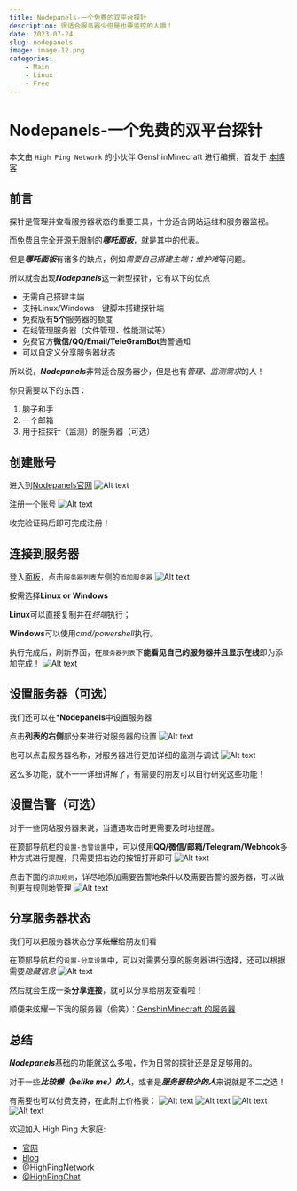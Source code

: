 ```yaml
---
title: Nodepanels-一个免费的双平台探针
description: 很适合服务器少但是也要监控的人哦！
date: 2023-07-24
slug: nodepanels
image: image-12.png
categories:
    - Main
    - Linux
    - Free
---
```


# Nodepanels-一个免费的双平台探针

本文由 `High Ping Network` 的小伙伴 GenshinMinecraft 进行编撰，首发于 [本博客](https://blog.c1oudf1are.eu.org)

## 前言
探针是管理并查看服务器状态的重要工具，十分适合网站运维和服务器监视。

而免费且完全开源无限制的***哪吒面板***，就是其中的代表。

但是***哪吒面板***有诸多的缺点，例如*需要自己搭建主端；维护难*等问题。

所以就会出现***Nodepanels***这一新型探针，它有以下的优点
- 无需自己搭建主端
- 支持Linux/Windows一键脚本搭建探针端
- 免费版有**5个**服务器的额度
- 在线管理服务器（文件管理、性能测试等）
- 免费官方**微信/QQ/Email/TeleGramBot**告警通知
- 可以自定义分享服务器状态

所以说，***Nodepanels***非常适合服务器少，但是也有*管理、监测需求*的人！

你只需要以下的东西：
1. 脑子和手
2. 一个邮箱
3. 用于挂探针（监测）的服务器（可选）
   
## 创建账号
进入到[Nodepanels官网](https://nodepanels.com/)
![Alt text](image.png)

注册一个账号
![Alt text](image-1.png)

收完验证码后即可完成注册！

## 连接到服务器
登入[面板](https://nodepanels.com/server)，点击`服务器列表`左侧的`添加服务器`
![Alt text](photo_2023-07-24_12-21-08.jpg)

按需选择**Linux or Windows**

**Linux**可以直接复制并在*终端*执行；

**Windows**可以使用*cmd/powershell*执行。

执行完成后，刷新界面，在`服务器列表`下**能看见自己的服务器并且显示在线**即为添加完成！
![Alt text](image-2.png)

## 设置服务器（可选）
我们还可以在***Nodepanels**中设置服务器

点击**列表的右侧**部分来进行对服务器的设置
![Alt text](image-3.png)

也可以点击服务器名称，对服务器进行更加详细的监测与调试
![Alt text](image-4.png)

这么多功能，就不一一详细讲解了，有需要的朋友可以自行研究这些功能！

## 设置告警（可选）
对于一些网站服务器来说，当遭遇攻击时更需要及时地提醒。

在顶部导航栏的`设置-告警设置`中，可以使用**QQ/微信/邮箱/Telegram/Webhook**多种方式进行提醒，只需要把右边的按钮打开即可
![Alt text](image-5.png)

点击下面的`添加规则`，详尽地添加需要告警地条件以及需要告警的服务器，可以做到更有规则地管理
![Alt text](image-6.png)

## 分享服务器状态
我们可以把服务器状态分享~~炫耀~~给朋友们看

在顶部导航栏的`设置-分享设置`中，可以对需要分享的服务器进行选择，还可以根据需要*隐藏信息*
![Alt text](image-7.png)

然后就会生成一条**分享连接**，就可以分享给朋友查看啦！

顺便来炫耀一下我的服务器（偷笑）：[GenshinMinecraft 的服务器](https://nodepanels.com/share/server?auth=8265a1d28dad4648ad5d65bf7eca7c63&key=ODFmMGQwNzFhYzc1NDFhM2JkMTA5NGIwMjkxMTlkZGV8Z2Vuc2hpbm1pbmVjcmFmdDExNDUxNEBnbWFpbC5jb218MHpxNDhpYTg5dTR3)

## 总结
***Nodepanels***基础的功能就这么多啦，作为日常的探针还是足足够用的。

对于一些***比较懒（belike me）的人***，或者是***服务器较少的人***来说就是不二之选！

有需要也可以付费支持，在此附上价格表：
![Alt text](image-8.png)
![Alt text](image-9.png)
![Alt text](image-10.png)
![Alt text](image-11.png)

欢迎加入 High Ping 大家庭:
- [官网](https://highp.ing)
- [Blog](https://blog.c1oudf1are.eu.org)
- [@HighPingNetwork](https://t.me/HighPingNetwork)
- [@HighPingChat](https://t.me/highpingchat)
